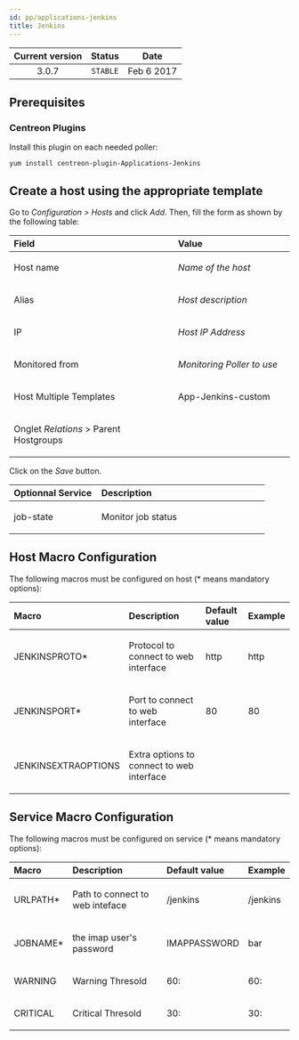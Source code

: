 ```yaml
---
id: pp/applications-jenkins
title: Jenkins
---
```


| Current version | Status | Date |
| :-: | :-: | :-: |
| 3.0.7 | `STABLE` | Feb  6 2017 |

## Prerequisites
### Centreon Plugins
Install this plugin on each needed poller:

    yum install centreon-plugin-Applications-Jenkins

## Create a host using the appropriate template
Go to *Configuration &gt; Hosts* and click *Add*. Then, fill the form as
shown by the following table:

<table>
<colgroup>
<col width="58%" />
<col width="41%" />
</colgroup>
<thead>
<tr class="header">
<th align="left">Field</th>
<th align="left">Value</th>
</tr>
</thead>
<tbody>
<tr class="odd">
<td align="left"><p>Host name</p></td>
<td align="left"><p><em>Name of the host</em></p></td>
</tr>
<tr class="even">
<td align="left"><p>Alias</p></td>
<td align="left"><p><em>Host description</em></p></td>
</tr>
<tr class="odd">
<td align="left"><p>IP</p></td>
<td align="left"><p><em>Host IP Address</em></p></td>
</tr>
<tr class="even">
<td align="left"><p>Monitored from</p></td>
<td align="left"><p><em>Monitoring Poller to use</em></p></td>
</tr>
<tr class="odd">
<td align="left"><p>Host Multiple Templates</p></td>
<td align="left"><p>App-Jenkins-custom</p></td>
</tr>
<tr class="even">
<td align="left"><p>Onglet <em>Relations</em> &gt; Parent Hostgroups</p></td>
<td align="left"></td>
</tr>
</tbody>
</table>

Click on the *Save* button.

<table>
<colgroup>
<col width="34%" />
<col width="65%" />
</colgroup>
<thead>
<tr class="header">
<th align="left">Optionnal Service</th>
<th align="left">Description</th>
</tr>
</thead>
<tbody>
<tr class="odd">
<td align="left"><p>job-state</p></td>
<td align="left"><p>Monitor job status</p></td>
</tr>
</tbody>
</table>

## Host Macro Configuration
The following macros must be configured on host (* means mandatory
options):

<table>
<colgroup>
<col width="24%" />
<col width="44%" />
<col width="17%" />
<col width="12%" />
</colgroup>
<thead>
<tr class="header">
<th align="left">Macro</th>
<th align="left">Description</th>
<th align="left">Default value</th>
<th align="left">Example</th>
</tr>
</thead>
<tbody>
<tr class="odd">
<td align="left"><p>JENKINSPROTO*</p></td>
<td align="left"><p>Protocol to connect to web interface</p></td>
<td align="left"><p>http</p></td>
<td align="left"><p>http</p></td>
</tr>
<tr class="even">
<td align="left"><p>JENKINSPORT*</p></td>
<td align="left"><p>Port to connect to web interface</p></td>
<td align="left"><p>80</p></td>
<td align="left"><p>80</p></td>
</tr>
<tr class="odd">
<td align="left"><p>JENKINSEXTRAOPTIONS</p></td>
<td align="left"><p>Extra options to connect to web interface</p></td>
<td align="left"></td>
<td align="left"></td>
</tr>
</tbody>
</table>

## Service Macro Configuration
The following macros must be configured on service (* means mandatory
options):

<table>
<colgroup>
<col width="20%" />
<col width="47%" />
<col width="19%" />
<col width="13%" />
</colgroup>
<thead>
<tr class="header">
<th align="left">Macro</th>
<th align="left">Description</th>
<th align="left">Default value</th>
<th align="left">Example</th>
</tr>
</thead>
<tbody>
<tr class="odd">
<td align="left"><p>URLPATH*</p></td>
<td align="left"><p>Path to connect to web inteface</p></td>
<td align="left"><p>/jenkins</p></td>
<td align="left"><p>/jenkins</p></td>
</tr>
<tr class="even">
<td align="left"><p>JOBNAME*</p></td>
<td align="left"><p>the imap user's password</p></td>
<td align="left"><p>IMAPPASSWORD</p></td>
<td align="left"><p>bar</p></td>
</tr>
<tr class="odd">
<td align="left"><p>WARNING</p></td>
<td align="left"><p>Warning Thresold</p></td>
<td align="left"><p>60:</p></td>
<td align="left"><p>60:</p></td>
</tr>
<tr class="even">
<td align="left"><p>CRITICAL</p></td>
<td align="left"><p>Critical Thresold</p></td>
<td align="left"><p>30:</p></td>
<td align="left"><p>30:</p></td>
</tr>
</tbody>
</table>

